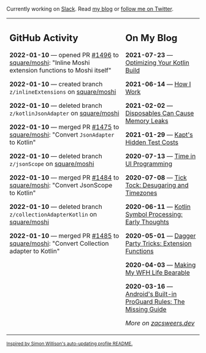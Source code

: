 Currently working on [Slack](https://slack.com/). Read [my blog](https://zacsweers.dev/) or [follow me on Twitter](https://twitter.com/ZacSweers).

<table><tr><td valign="top" width="60%">

## GitHub Activity
<!-- githubActivity starts -->
**2022-01-10** — opened PR [#1496](https://github.com/square/moshi/pull/1496) to [square/moshi](https://github.com/square/moshi): "Inline Moshi extension functions to Moshi itself"

**2022-01-10** — created branch `z/inlineExtensions` on [square/moshi](https://github.com/square/moshi)

**2022-01-10** — deleted branch `z/kotlinJsonAdapter` on [square/moshi](https://github.com/square/moshi)

**2022-01-10** — merged PR [#1475](https://github.com/square/moshi/pull/1475) to [square/moshi](https://github.com/square/moshi): "Convert `JsonAdapter` to Kotlin"

**2022-01-10** — deleted branch `z/jsonScope` on [square/moshi](https://github.com/square/moshi)

**2022-01-10** — merged PR [#1484](https://github.com/square/moshi/pull/1484) to [square/moshi](https://github.com/square/moshi): "Convert JsonScope to Kotlin"

**2022-01-10** — deleted branch `z/collectionAdapterKotlin` on [square/moshi](https://github.com/square/moshi)

**2022-01-10** — merged PR [#1485](https://github.com/square/moshi/pull/1485) to [square/moshi](https://github.com/square/moshi): "Convert Collection adapter to Kotlin"
<!-- githubActivity ends -->
</td><td valign="top" width="40%">

## On My Blog
<!-- blog starts -->
**2021-07-23** — [Optimizing Your Kotlin Build](https://www.zacsweers.dev/optimizing-your-kotlin-build/)

**2021-06-14** — [How I Work](https://www.zacsweers.dev/how-i-work/)

**2021-02-02** — [Disposables Can Cause Memory Leaks](https://www.zacsweers.dev/disposables-can-cause-memory-leaks/)

**2021-01-29** — [Kapt's Hidden Test Costs](https://www.zacsweers.dev/kapts-hidden-test-costs/)

**2020-07-13** — [Time in UI Programming](https://www.zacsweers.dev/time-in-ui/)

**2020-07-08** — [Tick Tock: Desugaring and Timezones](https://www.zacsweers.dev/ticktock-desugaring-timezones/)

**2020-06-11** — [Kotlin Symbol Processing: Early Thoughts](https://www.zacsweers.dev/kotlin-symbol-processor-early-thoughts/)

**2020-05-01** — [Dagger Party Tricks: Extension Functions](https://www.zacsweers.dev/dagger-party-tricks-extension-functions/)

**2020-04-03** — [Making My WFH Life Bearable](https://www.zacsweers.dev/making-wfh-life-bearable/)

**2020-03-16** — [Android's Built-in ProGuard Rules: The Missing Guide](https://www.zacsweers.dev/android-proguard-rules/)
<!-- blog ends -->
_More on [zacsweers.dev](https://zacsweers.dev/)_
</td></tr></table>

<sub><a href="https://simonwillison.net/2020/Jul/10/self-updating-profile-readme/">Inspired by Simon Willison's auto-updating profile README.</a></sub>